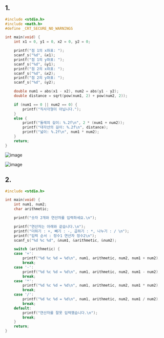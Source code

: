 ## 1.
```c
#include <stdio.h>
#include <math.h>
#define _CRT_SECURE_NO_WARNINGS

int main(void) {
	int x1 = 0, y1 = 0, x2 = 0, y2 = 0;

	printf("점 1의 x좌표: ");
	scanf_s("%d", &x1);
	printf("점 1의 y좌표: ");
	scanf_s("%d", &y1);
	printf("점 2의 x좌표: ");
	scanf_s("%d", &x2);
	printf("점 2의 y좌표: ");
	scanf_s("%d", &y2);

	double num1 = abs(x1 - x2), num2 = abs(y1 - y2);
	double distance = sqrt(pow(num1, 2) + pow(num2, 2));

	if (num1 == 0 || num2 == 0) {
		printf("직사각형이 아닙니다.");
	}
	else {
		printf("둘레의 길이: %.2f\n", 2 * (num1 + num2));
		printf("대각선의 길이: %.2f\n", distance);
		printf("넓이: %.2f\n", num1 * num2);
	}
	return;
}
```
![image](https://github.com/gnbhub/GnB20232_C_Study/assets/127826727/f8ce79bb-b4b3-413f-b095-3c49c01c3620)

![image](https://github.com/gnbhub/GnB20232_C_Study/assets/127826727/fd656943-7df0-451e-8692-47ced30f587a)

## 2.
```c
#include <stdio.h>

int main(void) {
	int num1, num2;
	char arithmetic;

	printf("숫자 2개와 연산자를 입력하세요.\n");

	printf("연산자는 아래와 같습니다.\n");
	printf("더하기 : +, 빼기 : -, 곱하기 : *, 나누기 : / \n");
	printf("입력 순서 : 정수1 연산자 정수2\n");
	scanf_s("%d %c %d", &num1, &arithmetic, &num2);

	switch (arithmetic) {
	case '+':
		printf("%d %c %d = %d\n", num1, arithmetic, num2, num1 + num2);
		break;
	case '-':
		printf("%d %c %d = %d\n", num1, arithmetic, num2, num1 - num2);
		break;
	case '*':
		printf("%d %c %d = %d\n", num1, arithmetic, num2, num1 * num2);
		break;
	case '/':
		printf("%d %c %d = %d\n", num1, arithmetic, num2, num1 / num2);
		break;
	default:
		printf("연산자를 잘못 입력했습니다.\n");
		break;
	}
	return;
}
```
